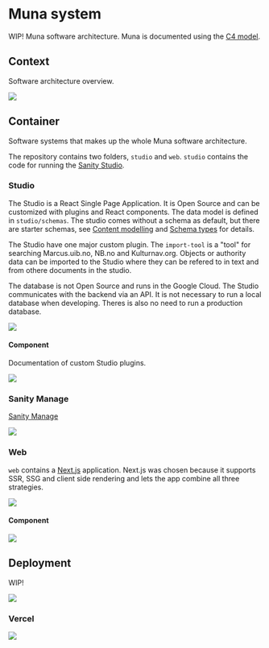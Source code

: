 # Muna system

WIP! Muna software architecture. Muna is documented using the [C4 model](https://c4model.com/).

## Context

Software architecture overview.

![](./diagrams/context.svg)

## Container

Software systems that makes up the whole Muna software architecture.

The repository contains two folders, `studio` and `web`. `studio` contains the code for running the [Sanity Studio](https://www.sanity.io/docs/sanity-studio). 

### Studio

The Studio is a React Single Page Application. It is Open Source and can be customized with plugins and React components. The data model is defined in `studio/schemas`. The studio comes without a schema as default, but there are starter schemas, see [Content modelling](https://www.sanity.io/docs/content-modelling) and [Schema types](https://www.sanity.io/docs/schema-types) for details.

The Studio have one major custom plugin. The `import-tool` is a "tool" for searching Marcus.uib.no, NB.no and Kulturnav.org. Objects or authority data can be imported to the Studio where they can be refered to in text and from othere documents in the studio.

The database is not Open Source and runs in the Google Cloud. The Studio communicates with the backend via an API. It is not necessary to run a local database when developing. Theres is also no need to run a production database.

![](./diagrams/container_studio.svg)

#### Component

Documentation of custom Studio plugins.

![](./diagrams/component_studio.svg)


### Sanity Manage

[Sanity Manage](https://www.sanity.io/manage)

![](./diagrams/container_sanity_manage.svg)
### Web

`web` contains a [Next.js](https://nextjs.org/) application. Next.js was chosen because it supports SSR, SSG and client side rendering and lets the app combine all three strategies.

![](./diagrams/container_web.svg)

#### Component

![](./diagrams/component_web.svg)
## Deployment

WIP!

![](./diagrams/deployment.svg)

### Vercel 

![](./diagrams/container_vercel.svg)
